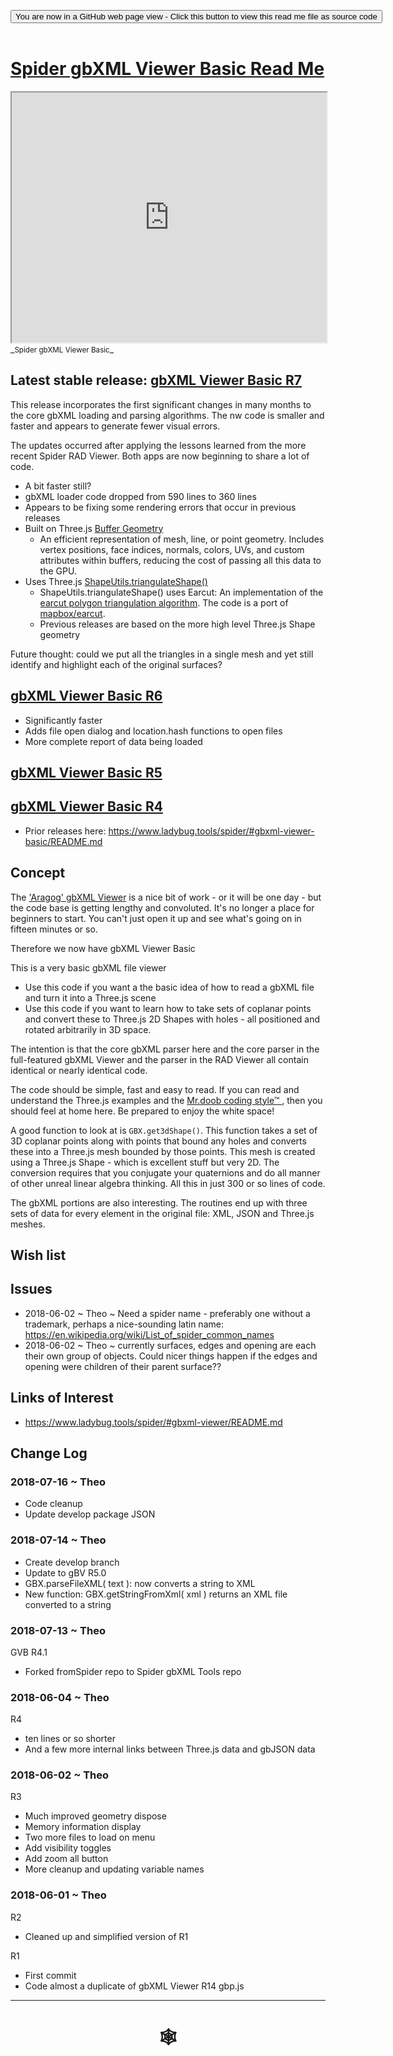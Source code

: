 
<span style=display:none; >[You are now in a GitHub source code view - click this link to view Read Me file as a web page]( https://www.ladybug.tools/spider-gbxml-tools/index.html#gbxml-viewer-basic/README.md "View file as a web page." )</span>

<div><input type=button class="btn btn-secondary btn-sm" onclick="window.location.href='https://github.com/ladybug-tools/spider-gbxml-tools/blob/master/gbxml-viewer-basic/README.md'" value='You are now in a GitHub web page view - Click this button to view this read me file as source code' ></div>

<br>

# [Spider gbXML Viewer Basic Read Me]( #gbxml-viewer-basic/README.md )


<iframe class=iframeReadMe src=https://www.ladybug.tools/spider-gbxml-tools/gbxml-viewer-basic/ width=100% height=400px >Iframes are not displayed on github.com</iframe>
_<small>Spider gbXML Viewer Basic</small>_


## Latest stable release: [gbXML Viewer Basic R7]( https://www.ladybug.tools/spider-gbxml-tools/gbxml-viewer-basic/r7/spider-gbxml-viewer-basic.html )

This release incorporates the first significant changes in many months to the core gbXML loading and parsing algorithms. The nw code is smaller and faster and appears to generate fewer visual errors.

The updates occurred after applying the lessons learned from the more recent Spider RAD Viewer. Both apps are now beginning to share a lot of code.


* A bit faster still?
* gbXML loader code dropped from 590 lines to 360 lines
* Appears to be fixing some rendering errors that occur in previous releases
* Built on Three.js [Buffer Geometry]( https://threejs.org/docs/#api/en/core/BufferGeometry)
	* An efficient representation of mesh, line, or point geometry. Includes vertex positions, face indices, normals, colors, UVs, and custom attributes within buffers, reducing the cost of passing all this data to the GPU.
* Uses Three.js [ShapeUtils.triangulateShape()]( https://threejs.org/docs/#api/en/extras/ShapeUtils )
	* ShapeUtils.triangulateShape() uses Earcut: An implementation of the [earcut polygon triangulation algorithm]( https://en.wikipedia.org/wiki/Polygon_triangulation#Ear_clipping_method ). The code is a port of [mapbox/earcut]( https://github.com/mapbox/earcut ).
	* Previous releases are based on the more high level Three.js Shape geometry

Future thought: could we put all the triangles in a single mesh and yet still identify and highlight each of the original surfaces?

## [gbXML Viewer Basic R6]( https://rawgit.com/ladybug-tools/spider-gbxml-tools/master/gbxml-viewer-basic/r6/gbxml-viewer-basic.html )

* Significantly faster
* Adds file open dialog and location.hash functions to open files
* More complete report of data being loaded


## [gbXML Viewer Basic R5]( https://rawgit.com/ladybug-tools/spider-gbxml-tools/master/gbxml-viewer-basic/r5/gbxml-viewer-basic.html )


## [gbXML Viewer Basic R4]( https://www.ladybug.tools/spider-gbxml-tools/r4/gbxml-viewer-basic/index.html )

* Prior releases here: https://www.ladybug.tools/spider/#gbxml-viewer-basic/README.md

## Concept

The ['Aragog' gbXML Viewer]( https://www.ladybug.tools/spider/gbxml-viewer/ ) is a nice bit of work - or it will be one day - but the code base is getting lengthy and convoluted. It's no longer a place for beginners to start. You can't just open it up and see what's going on in fifteen minutes or so.

Therefore we now have gbXML Viewer Basic

This is a very basic gbXML file viewer
* Use this code if you want a the basic idea of how to read a gbXML file and turn it into a Three.js scene
* Use this code if you want to learn how to take sets of coplanar points and convert these to Three.js 2D Shapes with holes - all positioned and rotated arbitrarily in 3D space.

The intention is that the core gbXML parser here and the core parser in the full-featured gbXML Viewer and the parser in the RAD Viewer all contain identical or nearly identical code.

The code should be simple, fast and easy to read. If you can read and understand the Three.js examples and the [Mr.doob coding style&trade; ]( https://github.com/mrdoob/three.js/wiki/Mr.doob's-Code-Style%E2%84%A2 ), then you should feel at home here. Be prepared to enjoy the white space!

A good function to look at is ```GBX.get3dShape()```. This function takes a set of 3D coplanar points along with points that bound any holes and converts these into a Three.js mesh bounded by those points. This mesh is created using a Three.js Shape - which is excellent stuff but very 2D. The conversion requires that you conjugate your quaternions and do all manner of other unreal linear algebra thinking. All this in just 300 or so lines of code.

The gbXML portions are also interesting. The routines end up with three sets of data for every element in the original file: XML, JSON and Three.js meshes.


## Wish list



## Issues

* 2018-06-02 ~ Theo ~ Need a spider name - preferably one without a trademark, perhaps a nice-sounding latin name: https://en.wikipedia.org/wiki/List_of_spider_common_names
* 2018-06-02 ~ Theo ~ currently surfaces, edges and opening are each their own group of objects. Could nicer things happen if the edges and opening were children of their parent surface??


## Links of Interest

* https://www.ladybug.tools/spider/#gbxml-viewer/README.md



## Change Log


### 2018-07-16 ~ Theo

* Code cleanup
* Update develop package JSON

### 2018-07-14 ~ Theo

* Create develop branch
* Update to gBV R5.0
* GBX.parseFileXML( text ): now converts a string to XML
* New function: GBX.getStringFromXml( xml ) returns an XML file converted to a string

### 2018-07-13 ~ Theo

GVB R4.1
* Forked fromSpider repo to Spider gbXML Tools repo

### 2018-06-04 ~ Theo

R4
* ten lines or so shorter
* And a few more internal links between Three.js data and gbJSON data


### 2018-06-02 ~ Theo

R3
* Much improved geometry dispose
* Memory information display
* Two more files to load on menu
* Add visibility toggles
* Add zoom all button
* More cleanup and updating variable names


### 2018-06-01 ~ Theo

R2
* Cleaned up and simplified version of R1

R1
* First commit
* Code almost a duplicate of gbXML Viewer R14 gbp.js

***

# <center title="hello!" ><a href=javascript:window.scrollTo(0,0); style=text-decoration:none; > &#x1f578; </a></center>



